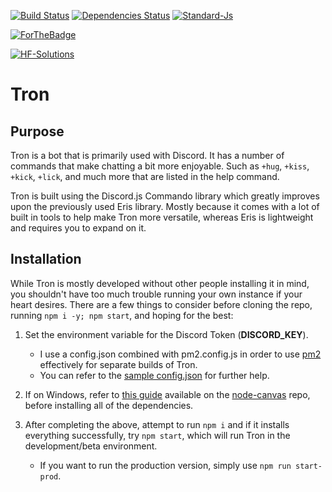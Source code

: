 [![Build Status](https://travis-ci.org/HF-Solutions/Tron.svg?branch=master)](https://travis-ci.org/HF-Solutions/Tron)
[![Dependencies Status](https://david-dm.org/HF-Solutions/Tron/status.svg)](https://david-dm.org/HF-Solutions/Tron)
[![Standard-Js](https://img.shields.io/badge/code_style-standard-brightgreen.svg)](https://standardjs.com/)

[![ForTheBadge](http://forthebadge.com/images/badges/does-not-contain-msg.svg)](https://forthebadge.com/)

[![HF-Solutions](https://discordapp.com/api/guilds/325504841541746688/embed.png)](https://discord.gg/W72x4Ks)

# Tron

## Purpose

Tron is a bot that is primarily used with Discord. It has a number of commands that make chatting a
bit more enjoyable. Such as `+hug`, `+kiss`, `+kick`, `+lick`, and much more that are listed in
the help command.

Tron is built using the Discord.js Commando library which greatly improves upon the previously
used Eris library. Mostly because it comes with a lot of built in tools to help make Tron more
versatile, whereas Eris is lightweight and requires you to expand on it.

## Installation

While Tron is mostly developed without other people installing it in mind, you shouldn't have too
much trouble running your own instance if your heart desires. There are a few things to consider
before cloning the repo, running `npm i -y; npm start`, and hoping for the best:

1. Set the environment variable for the Discord Token (**DISCORD\_KEY**).
   - I use a config.json combined with pm2.config.js in order to use [pm2](http://pm2.keymetrics.io/) effectively for separate builds of Tron. 
   - You can refer to the [sample config.json](./util/config_sample.json) for further help.

1. If on Windows, refer to [this guide](https://github.com/Automattic/node-canvas/wiki/Installation---Windows) available on the [node-canvas](https://github.com/Automattic/node-canvas) repo, before installing all of the dependencies.

1. After completing the above, attempt to run `npm i` and if it installs everything successfully, try `npm start`, which will run Tron in the development/beta environment.
    - If you want to run the production version, simply use `npm run start-prod`.